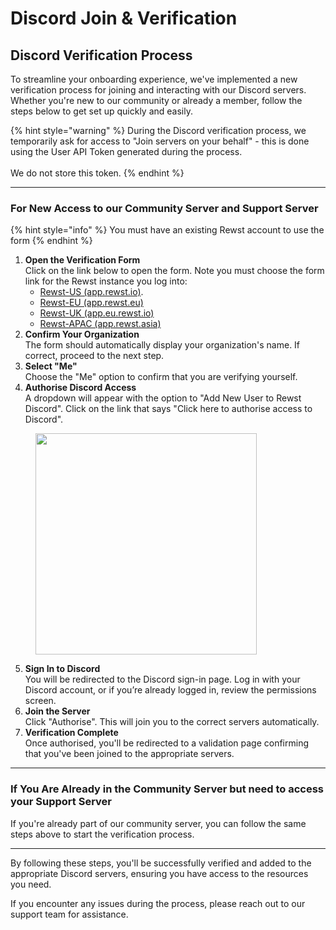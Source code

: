 # Discord Join & Verification

## Discord Verification Process

To streamline your onboarding experience, we've implemented a new verification process for joining and interacting with our Discord servers. Whether you're new to our community or already a member, follow the steps below to get set up quickly and easily.

{% hint style="warning" %}
During the Discord verification process, we temporarily ask for access to "Join servers on your behalf" - this is done using the User API Token generated during the process. \
\
We do not store this token.
{% endhint %}

***

### For New Access to our Community Server and Support Server

{% hint style="info" %}
You must have an existing Rewst account to use the form
{% endhint %}

1. **Open the Verification Form**\
   Click on the link below to open the form. Note you must choose the form link for the Rewst instance you log into: 
   * [Rewst-US (app.rewst.io)](https://app.rewst.io/form/018f86cc-6a94-7965-b90f-a0daae9178cc).
   * [Rewst-EU (app.rewst.eu)](https://app.rewst.eu/form/0192ff0b-00f3-7c56-b898-50090dfb05b9)
   * [Rewst-UK (app.eu.rewst.io)](https://app.eu.rewst.io/form/01930353-19a2-7898-8ec3-11ba33dd2b8f)
   * [Rewst-APAC (app.rewst.asia)](https://app.rewst.asia/form/0193034c-8e43-7dc0-9621-0b6115d57fc5)
2. **Confirm Your Organization**\
   The form should automatically display your organization's name. If correct, proceed to the next step.
3. **Select "Me"**\
   Choose the "Me" option to confirm that you are verifying yourself.
4. **Authorise Discord Access**\
   A dropdown will appear with the option to "Add New User to Rewst Discord". Click on the link that says "Click here to authorise access to Discord".

<figure><img src="../../.gitbook/assets/image (29).png" alt="" width="354"><figcaption></figcaption></figure>

5. **Sign In to Discord**\
   You will be redirected to the Discord sign-in page. Log in with your Discord account, or if you’re already logged in, review the permissions screen.
6. **Join the Server**\
   Click "Authorise". This will join you to the correct servers automatically.
7. **Verification Complete**\
   Once authorised, you'll be redirected to a validation page confirming that you've been joined to the appropriate servers.

***

### If You Are Already in the Community Server but need to access your Support Server

If you're already part of our community server, you can follow the same steps above to start the verification process.
***

By following these steps, you'll be successfully verified and added to the appropriate Discord servers, ensuring you have access to the resources you need.

If you encounter any issues during the process, please reach out to our support team for assistance.
